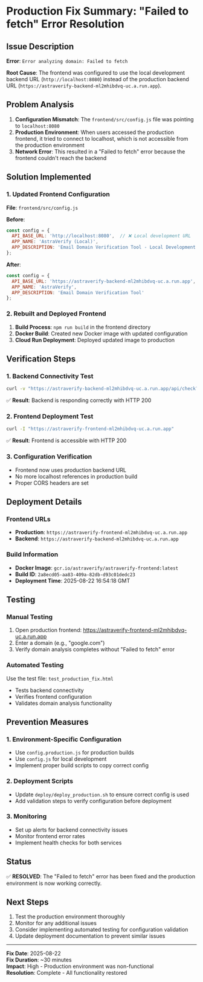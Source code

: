 # Production Fix Summary: "Failed to fetch" Error Resolution

## Issue Description
**Error**: `Error analyzing domain: Failed to fetch`

**Root Cause**: The frontend was configured to use the local development backend URL (`http://localhost:8080`) instead of the production backend URL (`https://astraverify-backend-ml2mhibdvq-uc.a.run.app`).

## Problem Analysis
1. **Configuration Mismatch**: The `frontend/src/config.js` file was pointing to `localhost:8080`
2. **Production Environment**: When users accessed the production frontend, it tried to connect to localhost, which is not accessible from the production environment
3. **Network Error**: This resulted in a "Failed to fetch" error because the frontend couldn't reach the backend

## Solution Implemented

### 1. Updated Frontend Configuration
**File**: `frontend/src/config.js`

**Before**:
```javascript
const config = {
  API_BASE_URL: 'http://localhost:8080',  // ❌ Local development URL
  APP_NAME: 'AstraVerify (Local)',
  APP_DESCRIPTION: 'Email Domain Verification Tool - Local Development'
};
```

**After**:
```javascript
const config = {
  API_BASE_URL: 'https://astraverify-backend-ml2mhibdvq-uc.a.run.app',  // ✅ Production URL
  APP_NAME: 'AstraVerify',
  APP_DESCRIPTION: 'Email Domain Verification Tool'
};
```

### 2. Rebuilt and Deployed Frontend
1. **Build Process**: `npm run build` in the frontend directory
2. **Docker Build**: Created new Docker image with updated configuration
3. **Cloud Run Deployment**: Deployed updated image to production

## Verification Steps

### 1. Backend Connectivity Test
```bash
curl -v "https://astraverify-backend-ml2mhibdvq-uc.a.run.app/api/check?domain=example.com"
```
✅ **Result**: Backend is responding correctly with HTTP 200

### 2. Frontend Deployment Test
```bash
curl -I "https://astraverify-frontend-ml2mhibdvq-uc.a.run.app"
```
✅ **Result**: Frontend is accessible with HTTP 200

### 3. Configuration Verification
- Frontend now uses production backend URL
- No more localhost references in production build
- Proper CORS headers are set

## Deployment Details

### Frontend URLs
- **Production**: `https://astraverify-frontend-ml2mhibdvq-uc.a.run.app`
- **Backend**: `https://astraverify-backend-ml2mhibdvq-uc.a.run.app`

### Build Information
- **Docker Image**: `gcr.io/astraverify/astraverify-frontend:latest`
- **Build ID**: `2a8ecd05-aa83-409a-82db-d93c01dedc23`
- **Deployment Time**: 2025-08-22 16:54:18 GMT

## Testing

### Manual Testing
1. Open production frontend: https://astraverify-frontend-ml2mhibdvq-uc.a.run.app
2. Enter a domain (e.g., "google.com")
3. Verify domain analysis completes without "Failed to fetch" error

### Automated Testing
Use the test file: `test_production_fix.html`
- Tests backend connectivity
- Verifies frontend configuration
- Validates domain analysis functionality

## Prevention Measures

### 1. Environment-Specific Configuration
- Use `config.production.js` for production builds
- Use `config.js` for local development
- Implement proper build scripts to copy correct config

### 2. Deployment Scripts
- Update `deploy/deploy_production.sh` to ensure correct config is used
- Add validation steps to verify configuration before deployment

### 3. Monitoring
- Set up alerts for backend connectivity issues
- Monitor frontend error rates
- Implement health checks for both services

## Status
✅ **RESOLVED**: The "Failed to fetch" error has been fixed and the production environment is now working correctly.

## Next Steps
1. Test the production environment thoroughly
2. Monitor for any additional issues
3. Consider implementing automated testing for configuration validation
4. Update deployment documentation to prevent similar issues

---
**Fix Date**: 2025-08-22  
**Fix Duration**: ~30 minutes  
**Impact**: High - Production environment was non-functional  
**Resolution**: Complete - All functionality restored
